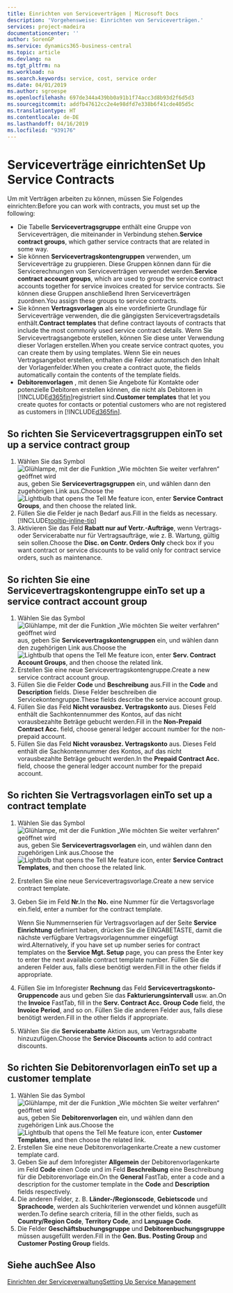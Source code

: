 ```yaml
---
title: Einrichten von Serviceverträgen | Microsoft Docs
description: 'Vorgehensweise: Einrichten von Serviceverträgen.'
services: project-madeira
documentationcenter: ''
author: SorenGP
ms.service: dynamics365-business-central
ms.topic: article
ms.devlang: na
ms.tgt_pltfrm: na
ms.workload: na
ms.search.keywords: service, cost, service order
ms.date: 04/01/2019
ms.author: sgroespe
ms.openlocfilehash: 697de344a439bb0a91b1f74acc3d8b93d2f6d5d3
ms.sourcegitcommit: addfb47612cc2e4e98dfd7e338b6f41cde405d5c
ms.translationtype: HT
ms.contentlocale: de-DE
ms.lasthandoff: 04/16/2019
ms.locfileid: "939176"
---
```

# <a name="set-up-service-contracts"></a><span data-ttu-id="dc2d2-103">Serviceverträge einrichten</span><span class="sxs-lookup"><span data-stu-id="dc2d2-103">Set Up Service Contracts</span></span>
<span data-ttu-id="dc2d2-104">Um mit Verträgen arbeiten zu können, müssen Sie Folgendes einrichten:</span><span class="sxs-lookup"><span data-stu-id="dc2d2-104">Before you can work with contracts, you must set up the following:</span></span> 

* <span data-ttu-id="dc2d2-105">Die Tabelle **Servicevertragsgruppe** enthält eine Gruppe von Serviceverträgen, die miteinander in Verbindung stehen.</span><span class="sxs-lookup"><span data-stu-id="dc2d2-105">**Service contract groups**, which gather service contracts that are related in some way.</span></span>
* <span data-ttu-id="dc2d2-106">Sie können **Servicevertragskontengruppen** verwenden, um Serviceverträge zu gruppieren. Diese Gruppen können dann für die Servicerechnungen von Serviceverträgen verwendet werden.</span><span class="sxs-lookup"><span data-stu-id="dc2d2-106">**Service contract account groups**, which are used to group the service contract accounts together for service invoices created for service contracts.</span></span> <span data-ttu-id="dc2d2-107">Sie können diese Gruppen anschließend Ihren Serviceverträgen zuordnen.</span><span class="sxs-lookup"><span data-stu-id="dc2d2-107">You assign these groups to service contracts.</span></span>  
* <span data-ttu-id="dc2d2-108">Sie können **Vertragsvorlagen** als eine vordefinierte Grundlage für Serviceverträge verwenden, die die gängigsten Servicevertragsdetails enthält.</span><span class="sxs-lookup"><span data-stu-id="dc2d2-108">**Contract templates** that define contract layouts of contracts that include the most commonly used service contract details.</span></span> <span data-ttu-id="dc2d2-109">Wenn Sie Servicevertragsangebote erstellen, können Sie diese unter Verwendung dieser Vorlagen erstellen.</span><span class="sxs-lookup"><span data-stu-id="dc2d2-109">When you create service contract quotes, you can create them by using templates.</span></span> <span data-ttu-id="dc2d2-110">Wenn Sie ein neues Vertragsangebot erstellen, enthalten die Felder automatisch den Inhalt der Vorlagenfelder.</span><span class="sxs-lookup"><span data-stu-id="dc2d2-110">When you create a contract quote, the fields automatically contain the contents of the template fields.</span></span>
* <span data-ttu-id="dc2d2-111">**Debitorenvorlagen** , mit denen Sie Angebote für Kontakte oder potenzielle Debitoren erstellen können, die nicht als Debitoren in [!INCLUDE[d365fin](includes/d365fin_md.md)]registriert sind.</span><span class="sxs-lookup"><span data-stu-id="dc2d2-111">**Customer templates** that let you create quotes for contacts or potential customers who are not registered as customers in [!INCLUDE[d365fin](includes/d365fin_md.md)].</span></span>  

## <a name="to-set-up-a-service-contract-group"></a><span data-ttu-id="dc2d2-112">So richten Sie Servicevertragsgruppen ein</span><span class="sxs-lookup"><span data-stu-id="dc2d2-112">To set up a service contract group</span></span>  
1. <span data-ttu-id="dc2d2-113">Wählen Sie das Symbol ![Glühlampe, mit der die Funktion „Wie möchten Sie weiter verfahren“ geöffnet wird](media/ui-search/search_small.png "Wie möchten Sie weiter verfahren?") aus, geben Sie **Servicevertragsgruppen** ein, und wählen dann den zugehörigen Link aus.</span><span class="sxs-lookup"><span data-stu-id="dc2d2-113">Choose the ![Lightbulb that opens the Tell Me feature](media/ui-search/search_small.png "Tell me what you want to do") icon, enter **Service Contract Groups**, and then choose the related link.</span></span>  
2. <span data-ttu-id="dc2d2-114">Füllen Sie die Felder je nach Bedarf aus.</span><span class="sxs-lookup"><span data-stu-id="dc2d2-114">Fill in the fields as necessary.</span></span> [!INCLUDE[tooltip-inline-tip](includes/tooltip-inline-tip_md.md)]
3. <span data-ttu-id="dc2d2-115">Aktivieren Sie das Feld **Rabatt nur auf Vertr.-Aufträge**, wenn Vertrags- oder Servicerabatte nur für Vertragsaufträge, wie z. B. Wartung, gültig sein sollen.</span><span class="sxs-lookup"><span data-stu-id="dc2d2-115">Choose the **Disc. on Contr. Orders Only** check box if you want contract or service discounts to be valid only for contract service orders, such as maintenance.</span></span>  

## <a name="to-set-up-a-service-contract-account-group"></a><span data-ttu-id="dc2d2-116">So richten Sie eine Servicevertragskontengruppe ein</span><span class="sxs-lookup"><span data-stu-id="dc2d2-116">To set up a service contract account group</span></span>  
1. <span data-ttu-id="dc2d2-117">Wählen Sie das Symbol ![Glühlampe, mit der die Funktion „Wie möchten Sie weiter verfahren“ geöffnet wird](media/ui-search/search_small.png "Wie möchten Sie weiter verfahren?") aus, geben Sie **Servicevertragskontengruppen** ein, und wählen dann den zugehörigen Link aus.</span><span class="sxs-lookup"><span data-stu-id="dc2d2-117">Choose the ![Lightbulb that opens the Tell Me feature](media/ui-search/search_small.png "Tell me what you want to do") icon, enter **Serv. Contract Account Groups**, and then choose the related link.</span></span>  
2. <span data-ttu-id="dc2d2-118">Erstellen Sie eine neue Servicevertragskontengruppe.</span><span class="sxs-lookup"><span data-stu-id="dc2d2-118">Create a new service contract account group.</span></span>   
3. <span data-ttu-id="dc2d2-119">Füllen Sie die Felder **Code** und **Beschreibung** aus.</span><span class="sxs-lookup"><span data-stu-id="dc2d2-119">Fill in the **Code** and **Description** fields.</span></span> <span data-ttu-id="dc2d2-120">Diese Felder beschreiben die Servicekontengruppe.</span><span class="sxs-lookup"><span data-stu-id="dc2d2-120">These fields describe the service account group.</span></span>  
4. <span data-ttu-id="dc2d2-121">Füllen Sie das Feld **Nicht vorausbez. Vertragskonto** aus. Dieses Feld enthält die Sachkontennummer des Kontos, auf das nicht vorausbezahlte Beträge gebucht werden.</span><span class="sxs-lookup"><span data-stu-id="dc2d2-121">Fill in the **Non-Prepaid Contract Acc.** field, choose general ledger account number for the non-prepaid account.</span></span>  
5. <span data-ttu-id="dc2d2-122">Füllen Sie das Feld **Nicht vorausbez. Vertragskonto** aus. Dieses Feld enthält die Sachkontennummer des Kontos, auf das nicht vorausbezahlte Beträge gebucht werden.</span><span class="sxs-lookup"><span data-stu-id="dc2d2-122">In the **Prepaid Contract Acc.** field, choose the general ledger account number for the prepaid account.</span></span>  

## <a name="to-set-up-a-contract-template"></a><span data-ttu-id="dc2d2-123">So richten Sie Vertragsvorlagen ein</span><span class="sxs-lookup"><span data-stu-id="dc2d2-123">To set up a contract template</span></span>  
1. <span data-ttu-id="dc2d2-124">Wählen Sie das Symbol ![Glühlampe, mit der die Funktion „Wie möchten Sie weiter verfahren“ geöffnet wird](media/ui-search/search_small.png "Wie möchten Sie weiter verfahren?") aus, geben Sie **Servicevertragsvorlagen** ein, und wählen dann den zugehörigen Link aus.</span><span class="sxs-lookup"><span data-stu-id="dc2d2-124">Choose the ![Lightbulb that opens the Tell Me feature](media/ui-search/search_small.png "Tell me what you want to do") icon, enter **Service Contract Templates**, and then choose the related link.</span></span>  
2. <span data-ttu-id="dc2d2-125">Erstellen Sie eine neue Servicevertragsvorlage.</span><span class="sxs-lookup"><span data-stu-id="dc2d2-125">Create a new service contract template.</span></span>  
3. <span data-ttu-id="dc2d2-126">Geben Sie im Feld **Nr.**</span><span class="sxs-lookup"><span data-stu-id="dc2d2-126">In the **No.**</span></span> <span data-ttu-id="dc2d2-127">eine Nummer für die Vertagsvorlage ein.</span><span class="sxs-lookup"><span data-stu-id="dc2d2-127">field, enter a number for the contract template.</span></span>  
  
     <span data-ttu-id="dc2d2-128">Wenn Sie Nummernserien für Vertragsvorlagen auf der Seite **Service Einrichtung** definiert haben, drücken Sie die EINGABETASTE, damit die nächste verfügbare Vertragsvorlagennummer eingefügt wird.</span><span class="sxs-lookup"><span data-stu-id="dc2d2-128">Alternatively, if you have set up number series for contract templates on the **Service Mgt. Setup** page, you can press the Enter key to enter the next available contract template number.</span></span> <span data-ttu-id="dc2d2-129">Füllen Sie die anderen Felder aus, falls diese benötigt werden.</span><span class="sxs-lookup"><span data-stu-id="dc2d2-129">Fill in the other fields if appropriate.</span></span>  
  
4. <span data-ttu-id="dc2d2-130">Füllen Sie im Inforegister **Rechnung** das Feld **Servicevertragskonto-Gruppencode** aus und geben Sie das **Fakturierungsintervall** usw. an.</span><span class="sxs-lookup"><span data-stu-id="dc2d2-130">On the **Invoice** FastTab, fill in the **Serv. Contract Acc. Group Code** field, the **Invoice Period**, and so on.</span></span> <span data-ttu-id="dc2d2-131">Füllen Sie die anderen Felder aus, falls diese benötigt werden.</span><span class="sxs-lookup"><span data-stu-id="dc2d2-131">Fill in the other fields if appropriate.</span></span>  
5. <span data-ttu-id="dc2d2-132">Wählen Sie die **Servicerabatte** Aktion aus, um Vertragsrabatte hinzuzufügen.</span><span class="sxs-lookup"><span data-stu-id="dc2d2-132">Choose the **Service Discounts** action to add contract discounts.</span></span>  

## <a name="to-set-up-a-customer-template"></a><span data-ttu-id="dc2d2-133">So richten Sie Debitorenvorlagen ein</span><span class="sxs-lookup"><span data-stu-id="dc2d2-133">To set up a customer template</span></span>  
1. <span data-ttu-id="dc2d2-134">Wählen Sie das Symbol ![Glühlampe, mit der die Funktion „Wie möchten Sie weiter verfahren“ geöffnet wird](media/ui-search/search_small.png "Wie möchten Sie weiter verfahren?") aus, geben Sie **Debitorenvorlagen** ein, und wählen dann den zugehörigen Link aus.</span><span class="sxs-lookup"><span data-stu-id="dc2d2-134">Choose the ![Lightbulb that opens the Tell Me feature](media/ui-search/search_small.png "Tell me what you want to do") icon, enter **Customer Templates**, and then choose the related link.</span></span>  
2. <span data-ttu-id="dc2d2-135">Erstellen Sie eine neue Debitorenvorlagenkarte.</span><span class="sxs-lookup"><span data-stu-id="dc2d2-135">Create a new customer template card.</span></span>  
3. <span data-ttu-id="dc2d2-136">Geben Sie auf dem Inforegister **Allgemein** der Debitorenvorlagenkarte im Feld **Code** einen Code und im Feld **Beschreibung** eine Beschreibung für die Debitorenvorlage ein.</span><span class="sxs-lookup"><span data-stu-id="dc2d2-136">On the **General** FastTab, enter a code and a description for the customer template in the **Code** and **Description** fields respectively.</span></span> 
4. <span data-ttu-id="dc2d2-137">Die anderen Felder, z. B. **Länder-/Regionscode**, **Gebietscode** und **Sprachcode**, werden als Suchkriterien verwendet und können ausgefüllt werden.</span><span class="sxs-lookup"><span data-stu-id="dc2d2-137">To define search criteria, fill in the other fields, such as **Country/Region Code**, **Territory Code**, and **Language Code**.</span></span>  
5. <span data-ttu-id="dc2d2-138">Die Felder **Geschäftsbuchungsgruppe** und **Debitorenbuchungsgruppe** müssen ausgefüllt werden.</span><span class="sxs-lookup"><span data-stu-id="dc2d2-138">Fill in the **Gen. Bus. Posting Group** and **Customer Posting Group** fields.</span></span>  

## <a name="see-also"></a><span data-ttu-id="dc2d2-139">Siehe auch</span><span class="sxs-lookup"><span data-stu-id="dc2d2-139">See Also</span></span>
[<span data-ttu-id="dc2d2-140">Einrichten der Serviceverwaltung</span><span class="sxs-lookup"><span data-stu-id="dc2d2-140">Setting Up Service Management</span></span>](service-setup-service.md)